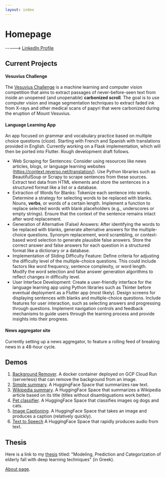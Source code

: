 ```yaml
---
layout: index
---
```



# Homepage
-----> [LinkedIn Profile](https://www.linkedin.com/in/dimitrios-alexandridis-49334b273)

## Current Projects

#### Vesuvius Challenge

The [Vesuvius Challenge](https://scrollprize.org/) is a machine learning and computer vision competition that aims to extract passages of never-before-seen text from inside an unopened (and unopenable) **carbonized scroll**. The goal is to use computer vision and image segmentation techniques to extract faded ink from X-rays and other medical scans of papyri that were carbonized during the eruption of Mount Vesuvius.

#### Language Learning App
An app focused on grammar and vocabulary practice based on multiple choice questions (cloze). Starting with French and Spanish with translations provided in English. Currently working on a Flask implementation, which will then be ported into Flutter. Rough development draft follows.

* Web Scraping for Sentences:
Consider using resources like news articles, blogs, or language learning websites (https://context.reverso.net/translation/).
Use Python libraries such as BeautifulSoup or Scrapy to scrape sentences from these sources. Extract text data from HTML elements and store the sentences in a structured format like a list or a database.
* Extraction of Words for Blanks:
Tokenize each sentence into words.
Determine a strategy for selecting words to be replaced with blanks. Nouns, **verbs**, or words of a certain length.
Implement a function to replace selected words with blank placeholders (e.g., underscores or empty strings). Ensure that the context of the sentence remains intact after word replacement.
* Generation of Alternative (False) Answers:
After identifying the words to be replaced with blanks, generate alternative answers for the multiple-choice questions.
Synonym replacement, word scrambling, or context-based word selection to generate plausible false answers.
Store the correct answer and false answers for each question in a structured format like a dictionary or a database.
* Implementation of Sliding Difficulty Feature:
Define criteria for adjusting the difficulty level of the multiple-choice questions. This could include factors like word frequency, sentence complexity, or word length.
Modify the word selection and false answer generation algorithms to reflect changes in difficulty level.
* User Interface Development:
Create a user-friendly interface for the language learning app using Python libraries such as Tkinter before eventual deployment as a Flutter app (most likely).
Design screens for displaying sentences with blanks and multiple-choice questions. Include features for user interaction, such as selecting answers and progressing through questions.
Implement navigation controls and feedback mechanisms to guide users through the learning process and provide insights into their progress.

#### News aggregator site
Currently setting up a news aggregator, to feature a rolling feed of breaking news in a 48-hour cycle.

## Demos

1.  [Background Remover](https://shorturl.at/cvzEG).
    A docker container deployed on GCP Cloud Run (serverless) that can remove the background from an image.
2.  [Simple summary](https://huggingface.co/spaces/di-mitris/demo-1).
    A HuggingFace Space that summarizes raw text.
3.  [Wikipedia summary](https://huggingface.co/spaces/di-mitris/demo-2-wiki-summary).
    A HuggingFace Space that summarizes a Wikipedia article based on its title (titles without disambiguations work better).
4.  [Pet classifier](https://huggingface.co/spaces/di-mitris/classifier).
    A HuggingFace Space that classifies images og dogs and cats.
5.  [Image Captioning](https://huggingface.co/spaces/di-mitris/Fast-Captions).
    A HuggingFace Space that takes an image and produces a caption (relatively quickly).
6.  [Text to Speech](https://huggingface.co/spaces/di-mitris/TextToSpeech)
    A HuggingFace Space that rapidly produces audio from text.

## Thesis
Here is a link to my [thesis](https://drive.google.com/file/d/1BUvra2-Q_VPrjHNwgIGKAkRCuEIoBCyn/view?usp=sharing) titled: "Modeling, Prediction and Categorization of elderly fall with deep learning techniques" (in Greek).

[About page](./about.html).

